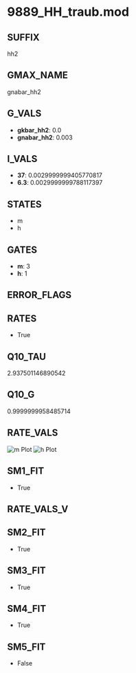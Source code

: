 # 9889_HH_traub.mod

## SUFFIX

hh2

## GMAX_NAME

gnabar_hh2

## G_VALS

- **gkbar_hh2**: 0.0
- **gnabar_hh2**: 0.003

## I_VALS

- **37**: 0.0029999999405770817
- **6.3**: 0.0029999999788117397

## STATES

- m
- h

## GATES

- **m**: 3
- **h**: 1

## ERROR_FLAGS


## RATES

- True

## Q10_TAU

2.937501146890542

## Q10_G

0.9999999958485714

## RATE_VALS

![m Plot](/Users/pbozelos/Dropbox/icg-Chai-Panos/supermodels/output_markdown_files/Na/9889_HH_traub.mod/images/m.png)
![h Plot](/Users/pbozelos/Dropbox/icg-Chai-Panos/supermodels/output_markdown_files/Na/9889_HH_traub.mod/images/h.png)

## SM1_FIT

- True

## RATE_VALS_V

## SM2_FIT

- True

## SM3_FIT

- True

## SM4_FIT

- True

## SM5_FIT

- False

